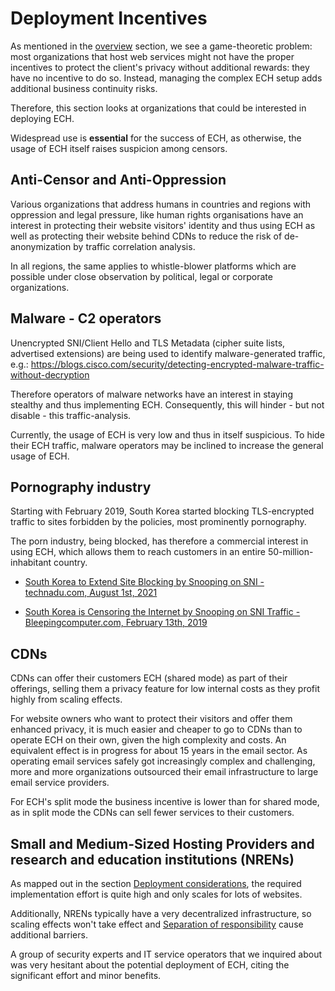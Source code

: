 # Deployment Incentives

As mentioned in the [overview](../index.md) section, we see a game-theoretic problem: most organizations that host web services might not have the proper incentives to protect the client's privacy without additional rewards: they have no incentive to do so. Instead, managing the complex ECH setup adds additional business continuity risks.

Therefore, this section looks at organizations that could be interested in deploying ECH.

Widespread use is **essential** for the success of ECH, as otherwise, the usage of ECH itself raises suspicion among censors.

## Anti-Censor and Anti-Oppression

Various organizations that address humans in countries and regions with oppression and legal pressure, like human rights organisations have an interest in protecting their website visitors' identity and thus using ECH as well as protecting their website behind CDNs to reduce the risk of de-anonymization by traffic correlation analysis.

In all regions, the same applies to whistle-blower platforms which are possible under close observation by political, legal or corporate organizations.

## Malware - C2 operators

Unencrypted SNI/Client Hello and TLS Metadata (cipher suite lists, advertised extensions) are being used to identify malware-generated traffic, e.g.: <https://blogs.cisco.com/security/detecting-encrypted-malware-traffic-without-decryption>

Therefore operators of malware networks have an interest in staying stealthy and thus implementing ECH. Consequently, this will hinder - but not disable - this traffic-analysis.

Currently, the usage of ECH is very low and thus in itself suspicious. To hide their ECH traffic, malware operators may be inclined to increase the general usage of ECH.

## Pornography industry

Starting with February 2019, South Korea started blocking TLS-encrypted traffic to sites forbidden by the policies, most prominently pornography.

The porn industry, being blocked, has therefore a commercial interest in using ECH, which allows them to reach customers in an entire 50-million-inhabitant country.

- [South Korea to Extend Site Blocking by Snooping on SNI - technadu.com, August 1st, 2021](https://www.technadu.com/south-korea-extend-site-blocking-snooping-sni/58125/)

- [South Korea is Censoring the Internet by Snooping on SNI Traffic - Bleepingcomputer.com, February 13th, 2019](https://www.bleepingcomputer.com/news/security/south-korea-is-censoring-the-internet-by-snooping-on-sni-traffic/)

## CDNs

CDNs can offer their customers ECH (shared mode) as part of their offerings, selling them a privacy feature for low internal costs as they profit highly from scaling effects.

For website owners who want to protect their visitors and offer them enhanced privacy, it is much easier and cheaper to go to CDNs than to operate ECH on their own, given the high complexity and costs. An equivalent effect is in progress for about 15 years in the email sector. As operating email services safely got increasingly complex and challenging, more and more organizations outsourced their email infrastructure to large email service providers.

For ECH's split mode the business incentive is lower than for shared mode, as in split mode the CDNs can sell fewer services to their customers.

## Small and Medium-Sized Hosting Providers and research and education institutions (NRENs)

As mapped out in the section [Deployment considerations](../deployment/overview.md), the required implementation effort is quite high and only scales for lots of websites.

Additionally, NRENs typically have a very decentralized infrastructure, so scaling effects won't take effect and [Separation of responsibility](../deployment/separation.md) cause additional barriers.

A group of security experts and IT service operators that we inquired about was very hesitant about the potential deployment of ECH, citing the significant effort and minor benefits.
